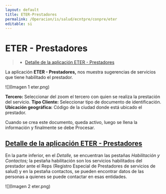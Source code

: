 ```yaml
---
layout: default
title: ETER-Prestadores
permalink: /Operacion/is/salud/ecntpre/conpre/eter
editable: si
---
```



# **ETER** - Prestadores  

>+ [Detalle de la aplicación ETER - Prestadores](http://docs.oasiscom.com/Operacion/is/salud/ecntpre/conpre/eter#detalle-de-la-aplicación-eter---prestadores)

La aplicación **ETER - Prestadores,** nos muestra sugerencias de servicios que tiene habilitado el prestador.

![](Imagen 1 eter.png)

**Tercero:** Seleccionar del zoom el tercero con quien se realiza la prestación del servicio.
**Tipo Cliente:** Seleccionar tipo de documento de identificación. 
**Ubicación geográfica:** Código de la ciudad donde está ubicado el prestador.

Cuando se crea este documento, queda activo, luego se llena la información y finalmente se debe Procesar. 

## [Detalle de la aplicación ETER - Prestadores](http://docs.oasiscom.com/Operacion/is/salud/ecntpre/conpre/eter#detalle-de-la-aplicación-eter---prestadores)

En la parte inferior, en el *Detalle,* se encuentran las pestañas *Habilitación y Contactos;* la pestaña habilitación son los servicios habilitados del prestador ante el Reps (Registro Especial de Prestadores de servicios de salud) y en la pestaña contactos, se pueden encontrar datos de las personas a quienes se puede contactar en esas entidades. 

![](Imagen 2 eter.png)








